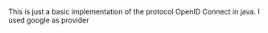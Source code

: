 This is just a basic implementation of the protocol OpenID Connect in java.
I used google as provider
